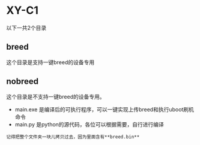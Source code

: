 # XY-C1
以下一共2个目录
## breed
这个目录是支持一键breed的设备专用

## nobreed
这个目录是不支持一键breed的设备专用。
- main.exe 是编译后的可执行程序，可以一键实现上传breed和执行uboot刷机命令
- main.py 是python的源代码，各位可以根据需要，自行进行编译
```
记得把整个文件夹一块儿拷贝过去，因为里面含有**breed.bin**
```
